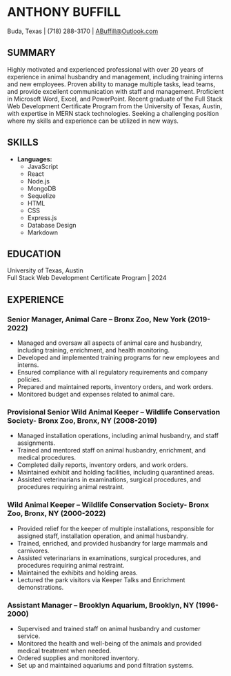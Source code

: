 # ANTHONY BUFFILL
Buda, Texas | (718) 288-3170 | ABuffill@Outlook.com

## SUMMARY
Highly motivated and experienced professional with over 20 years of experience in animal husbandry and management, including training interns and new employees. Proven ability to manage multiple tasks, lead teams, and provide excellent communication with staff and management. Proficient in Microsoft Word, Excel, and PowerPoint. Recent graduate of the Full Stack Web Development Certificate Program from the University of Texas, Austin, with expertise in MERN stack technologies. Seeking a challenging position where my skills and experience can be utilized in new ways.

## SKILLS
- **Languages:**
  - JavaScript
  - React
  - Node.js
  - MongoDB
  - Sequelize
  - HTML
  - CSS
  - Express.js
  - Database Design
  - Markdown

## EDUCATION
University of Texas, Austin  
Full Stack Web Development Certificate Program | 2024

## EXPERIENCE
### Senior Manager, Animal Care – Bronx Zoo, New York (2019-2022)
- Managed and oversaw all aspects of animal care and husbandry, including training, enrichment, and health monitoring.
- Developed and implemented training programs for new employees and interns.
- Ensured compliance with all regulatory requirements and company policies.
- Prepared and maintained reports, inventory orders, and work orders.
- Monitored budget and expenses related to animal care.

### Provisional Senior Wild Animal Keeper – Wildlife Conservation Society- Bronx Zoo, Bronx, NY (2008-2019)
- Managed installation operations, including animal husbandry, and staff assignments.
- Trained and mentored staff on animal husbandry, enrichment, and medical procedures.
- Completed daily reports, inventory orders, and work orders.
- Maintained exhibit and holding facilities, including quarantined areas.
- Assisted veterinarians in examinations, surgical procedures, and procedures requiring animal restraint.

### Wild Animal Keeper – Wildlife Conservation Society- Bronx Zoo, Bronx, NY (2000-2022)
- Provided relief for the keeper of multiple installations, responsible for assigned staff, installation operation, and animal husbandry.
- Trained, enriched, and provided husbandry for large mammals and carnivores.
- Assisted veterinarians in examinations, surgical procedures, and procedures requiring animal restraint.
- Maintained the exhibits and holding areas.
- Lectured the park visitors via Keeper Talks and Enrichment demonstrations.

### Assistant Manager – Brooklyn Aquarium, Brooklyn, NY (1996-2000)
- Supervised and trained staff on animal husbandry and customer service.
- Monitored the health and well-being of the animals and provided medical treatment when needed.
- Ordered supplies and monitored inventory.
- Set up and maintained aquariums and pond filtration systems.
